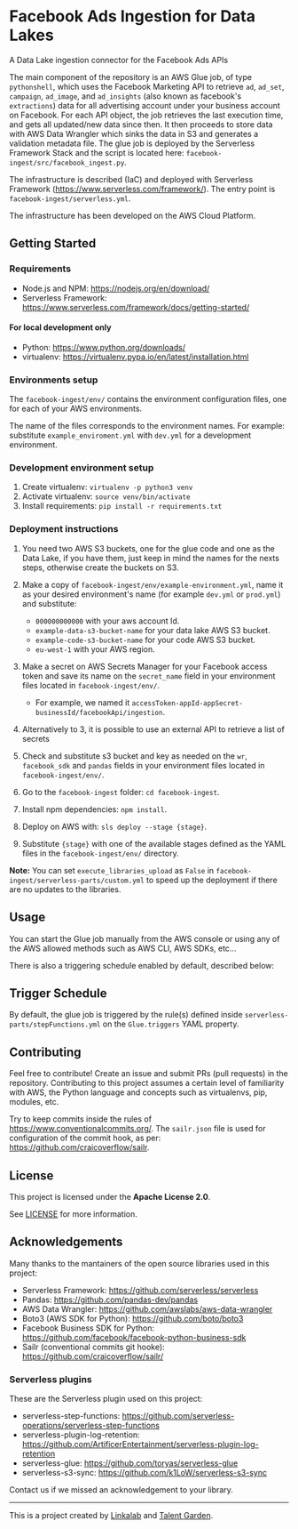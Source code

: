 # Facebook Ads Ingestion for Data Lakes

A Data Lake ingestion connector for the Facebook Ads APIs

The main component of the repository is an AWS Glue job, of type `pythonshell`, which uses the Facebook Marketing API to retrieve `ad`, `ad_set`, `campaign`, `ad_image`, and `ad_insights` (also known as facebook's `extractions`) data for all advertising account under your business account on Facebook. For each API object, the job retrieves the last execution time, and gets all updated/new data since then. It then proceeds to store data with AWS Data Wrangler which sinks the data in S3 and generates a validation metadata file. The glue job is deployed by the Serverless Framework Stack and the script is located here: `facebook-ingest/src/facebook_ingest.py`.

The infrastructure is described (IaC) and deployed with Serverless Framework (https://www.serverless.com/framework/). The entry point is `facebook-ingest/serverless.yml`.

The infrastructure has been developed on the AWS Cloud Platform.

## Getting Started

### Requirements

- Node.js and NPM: https://nodejs.org/en/download/
- Serverless Framework: https://www.serverless.com/framework/docs/getting-started/

#### For local development only

- Python: https://www.python.org/downloads/
- virtualenv: https://virtualenv.pypa.io/en/latest/installation.html

### Environments setup

The `facebook-ingest/env/` contains the environment configuration files, one for each of your AWS environments.

The name of the files corresponds to the environment names. For example: substitute `example_enviroment.yml` with `dev.yml` for a development environment.

### Development environment setup

1. Create virtualenv: `virtualenv -p python3 venv`
2. Activate virtualenv: `source venv/bin/activate`
3. Install requirements: `pip install -r requirements.txt`

### Deployment instructions

1. You need two AWS S3 buckets, one for the glue code and one as the Data Lake, if you have them, just keep in mind the names for the nexts steps, otherwise create the buckets on S3.

2. Make a copy of `facebook-ingest/env/example-environment.yml`, name it as your desired environment's name (for example `dev.yml` or `prod.yml`) and substitute:

   - `000000000000` with your aws account Id.
   - `example-data-s3-bucket-name` for your data lake AWS S3 bucket.
   - `example-code-s3-bucket-name` for your code AWS S3 bucket.
   - `eu-west-1` with your AWS region.

3. Make a secret on AWS Secrets Manager for your Facebook access token and save its name on the `secret_name` field in your environment files located in `facebook-ingest/env/`.

   - For example, we named it `accessToken-appId-appSecret-businessId/facebookApi/ingestion`.

4. Alternatively to 3, it is possible to use an external API to retrieve a list of secrets

5. Check and substitute s3 bucket and key as needed on the `wr`, `facebook_sdk` and `pandas` fields in your environment files located in `facebook-ingest/env/`.

6. Go to the `facebook-ingest` folder: `cd facebook-ingest`.

7. Install npm dependencies: `npm install`.

8.  Deploy on AWS with: `sls deploy --stage {stage}`.
   1. Substitute `{stage}` with one of the available stages defined as the YAML files in the `facebook-ingest/env/` directory.

**Note:** You can set `execute_libraries_upload` as `False` in `facebook-ingest/serverless-parts/custom.yml` to speed up the deployment if there are no updates to the libraries.

## Usage

You can start the Glue job manually from the AWS console or using any of the AWS allowed methods such as AWS CLI, AWS SDKs, etc...

There is also a triggering schedule enabled by default, described below:

## Trigger Schedule

By default, the glue job is triggered by the rule(s) defined inside `serverless-parts/stepFunctions.yml` on the `Glue.triggers` YAML property.

## Contributing

Feel free to contribute! Create an issue and submit PRs (pull requests) in the repository. Contributing to this project assumes a certain level of familiarity with AWS, the Python language and concepts such as virtualenvs, pip, modules, etc.

Try to keep commits inside the rules of https://www.conventionalcommits.org/. The `sailr.json` file is used for configuration of the commit hook, as per: https://github.com/craicoverflow/sailr.

## License

This project is licensed under the **Apache License 2.0**.

See [LICENSE](LICENSE) for more information.

## Acknowledgements

Many thanks to the mantainers of the open source libraries used in this project:

- Serverless Framework: https://github.com/serverless/serverless
- Pandas: https://github.com/pandas-dev/pandas
- AWS Data Wrangler: https://github.com/awslabs/aws-data-wrangler
- Boto3 (AWS SDK for Python): https://github.com/boto/boto3
- Facebook Business SDK for Python: https://github.com/facebook/facebook-python-business-sdk
- Sailr (conventional commits git hooke): https://github.com/craicoverflow/sailr/

### Serverless plugins

These are the Serverless plugin used on this project:

- serverless-step-functions: https://github.com/serverless-operations/serverless-step-functions
- serverless-plugin-log-retention: https://github.com/ArtificerEntertainment/serverless-plugin-log-retention
- serverless-glue: https://github.com/toryas/serverless-glue
- serverless-s3-sync: https://github.com/k1LoW/serverless-s3-sync

Contact us if we missed an acknowledgement to your library.

---

This is a project created by [Linkalab](https://linkalab.it) and [Talent Garden](https://talentgarden.org).
